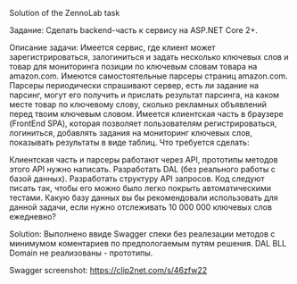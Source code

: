 Solution of the ZennoLab task

Задание:
Сделать backend-часть к сервису на ASP.NET Core 2+.

Описание задачи:
Имеется сервис, где клиент может зарегистрироваться, залогиниться и задать несколько ключевых слов и товар для мониторинга позиции по ключевым словам товара на amazon.com.
Имеются самостоятельные парсеры страниц amazon.com. Парсеры периодически спрашивают сервер, есть ли задание на парсинг, могут его получить и прислать результат парсинга, на каком месте товар по ключевому слову, сколько рекламных объявлений перед твоим ключевым словом.
Имеется клиентская часть в браузере (FrontEnd SPA), которая позволяет пользователям регистрироваться, логиниться, добавлять задания на мониторинг ключевых слов, показывать результаты в виде таблиц.
Что требуется сделать:

Клиентская часть и парсеры работают через API, прототипы методов этого API нужно написать. Разработать DAL (без реального работы с базой данных). Разработать структуру API запросов. Код следуют писать так, чтобы его можно было легко покрыть автоматическими тестами. Какую базу данных вы бы рекомендовали использовать для данной задачи, если нужно отслеживать 10 000 000 ключевых слов ежедневно?

Solution:
Выполнено ввиде Swagger спеки без реалезации методов с минимумом коментариев по предпологаемым путям решения. DAL BLL Domain не реализованы - прототипы.

Swagger screenshot:
https://clip2net.com/s/46zfw22
